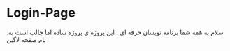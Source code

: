 # Login-Page
.سلام به همه شما برنامه نویسان حرفه ای . این پروژه ی پروژه ساده اما جالب است به نام صفحه لاگین
